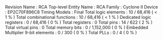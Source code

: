 Revision Name : RCA
Top-level Entity Name : RCA
Family : Cyclone II
Device : EP2C70F896C8
Timing Models : Final
Total logic elements : 10 / 68,416 ( < 1 % )
    Total combinational functions : 10 / 68,416 ( < 1 % )
    Dedicated logic registers : 0 / 68,416 ( 0 % )
Total registers : 0
Total pins : 14 / 622 ( 2 % )
Total virtual pins : 0
Total memory bits : 0 / 1,152,000 ( 0 % )
Embedded Multiplier 9-bit elements : 0 / 300 ( 0 % )
Total PLLs : 0 / 4 ( 0 % )
